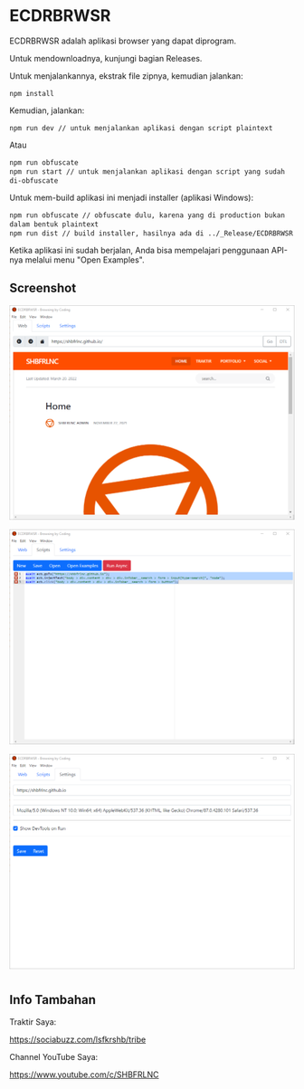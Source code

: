 # ECDRBRWSR

ECDRBRWSR adalah aplikasi browser yang dapat diprogram. 

Untuk mendownloadnya, kunjungi bagian Releases.

Untuk menjalankannya, ekstrak file zipnya, kemudian jalankan:

```
npm install
```

Kemudian, jalankan:

```
npm run dev // untuk menjalankan aplikasi dengan script plaintext
```

Atau

```
npm run obfuscate
npm run start // untuk menjalankan aplikasi dengan script yang sudah di-obfuscate
```

Untuk mem-build aplikasi ini menjadi installer (aplikasi Windows):

```
npm run obfuscate // obfuscate dulu, karena yang di production bukan dalam bentuk plaintext
npm run dist // build installer, hasilnya ada di ../_Release/ECDRBRWSR
```

Ketika aplikasi ini sudah berjalan, Anda bisa mempelajari penggunaan API-nya melalui menu "Open Examples".

## Screenshot

![ScreenShot](https://github.com/shbfrlnc/ECDRBRWSR/blob/main/assets/Screenshot%202022-03-22%20061505.png)

![ScreenShot](https://github.com/shbfrlnc/ECDRBRWSR/blob/main/assets/Screenshot%202022-03-22%20061534.png)

![ScreenShot](https://github.com/shbfrlnc/ECDRBRWSR/blob/main/assets/Screenshot%202022-03-22%20061545.png)

# 

## Info Tambahan

Traktir Saya:

https://sociabuzz.com/lsfkrshb/tribe

Channel YouTube Saya:

https://www.youtube.com/c/SHBFRLNC
